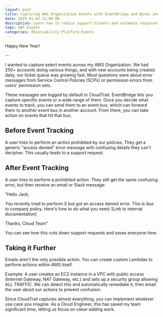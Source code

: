 ```yaml
---
layout: post
title: Capturing AWS Organization Events with EventBridge and Buses and Taking Action
date: 2025-01-01 12:00:00
description: Learn how to reduce support tickets and automate responses by capturing AWS Organization events with EventBridge and event buses.
tags: AWS Events
categories: Observability Platform Events
---
```


Happy New Year!

--

I wanted to capture select events across my AWS Organization. We had 250+ accounts doing various things, and with new accounts being created daily, our ticket queue was growing fast. Most questions were about error messages from Service Control Policies (SCPs) or permission errors from users' permission sets.

These messages are logged by default in CloudTrail. EventBridge lets you capture specific events or a wide range of them. Once you decide what events to track, you can send them to an event bus, which can forward them to another event bus in another account. From there, you can take action on events that hit that bus.

## Before Event Tracking

A user tries to perform an action prohibited by our policies. They get a generic "access denied" error message with confusing details they can't decipher. This usually leads to a support request.

## After Event Tracking

A user tries to perform a prohibited action. They still get the same confusing error, but then receive an email or Slack message:

"Hello Jack,

You recently tried to perform X but got an access denied error. This is due to company policy. Here's how to do what you need: [Link to internal documentation]

Thanks,
Cloud Team"

You can see how this cuts down support requests and saves everyone time.

## Taking it Further

Emails aren't the only possible action. You can create custom Lambdas to perform actions within AWS itself.

Example: A user creates an EC2 instance in a VPC with public access (Internet Gateway, NAT Gateway, etc.) and sets up a security group allowing ALL TRAFFIC. We can detect this and automatically remediate it, then email the user about our actions to prevent confusion.

Since CloudTrail captures almost everything, you can implement whatever use case you imagine. As a Cloud Engineer, this has saved my team significant time, letting us focus on value-adding work.
